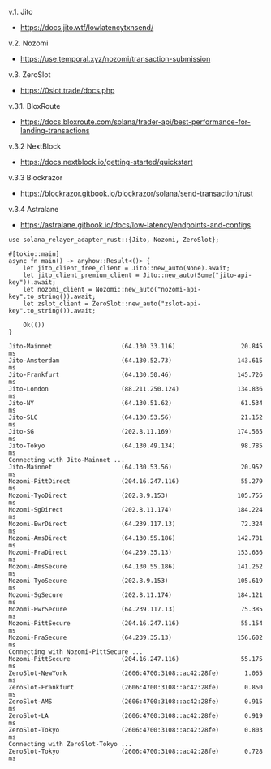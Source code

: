 v.1. Jito
- https://docs.jito.wtf/lowlatencytxnsend/

v.2. Nozomi
- https://use.temporal.xyz/nozomi/transaction-submission

v.3. ZeroSlot
- https://0slot.trade/docs.php

v.3.1. BloxRoute
- https://docs.bloxroute.com/solana/trader-api/best-performance-for-landing-transactions

v.3.2 NextBlock
- https://docs.nextblock.io/getting-started/quickstart

v.3.3 Blockrazor
- https://blockrazor.gitbook.io/blockrazor/solana/send-transaction/rust

v.3.4 Astralane
- https://astralane.gitbook.io/docs/low-latency/endpoints-and-configs


```
use solana_relayer_adapter_rust::{Jito, Nozomi, ZeroSlot};

#[tokio::main]
async fn main() -> anyhow::Result<()> {
    let jito_client_free_client = Jito::new_auto(None).await;
    let jito_client_premium_client = Jito::new_auto(Some("jito-api-key")).await;
    let nozomi_client = Nozomi::new_auto("nozomi-api-key".to_string()).await;
    let zslot_client = ZeroSlot::new_auto("zslot-api-key".to_string()).await;

    Ok(())
}
```

```
Jito-Mainnet                   (64.130.33.116)                  20.845 ms
Jito-Amsterdam                 (64.130.52.73)                  143.615 ms
Jito-Frankfurt                 (64.130.50.46)                  145.726 ms
Jito-London                    (88.211.250.124)                134.836 ms
Jito-NY                        (64.130.51.62)                   61.534 ms
Jito-SLC                       (64.130.53.56)                   21.152 ms
Jito-SG                        (202.8.11.169)                  174.565 ms
Jito-Tokyo                     (64.130.49.134)                  98.785 ms
Connecting with Jito-Mainnet ...
Jito-Mainnet                   (64.130.53.56)                   20.952 ms
Nozomi-PittDirect              (204.16.247.116)                 55.279 ms
Nozomi-TyoDirect               (202.8.9.153)                   105.755 ms
Nozomi-SgDirect                (202.8.11.174)                  184.224 ms
Nozomi-EwrDirect               (64.239.117.13)                  72.324 ms
Nozomi-AmsDirect               (64.130.55.186)                 142.781 ms
Nozomi-FraDirect               (64.239.35.13)                  153.636 ms
Nozomi-AmsSecure               (64.130.55.186)                 141.262 ms
Nozomi-TyoSecure               (202.8.9.153)                   105.619 ms
Nozomi-SgSecure                (202.8.11.174)                  184.121 ms
Nozomi-EwrSecure               (64.239.117.13)                  75.385 ms
Nozomi-PittSecure              (204.16.247.116)                 55.154 ms
Nozomi-FraSecure               (64.239.35.13)                  156.602 ms
Connecting with Nozomi-PittSecure ...
Nozomi-PittSecure              (204.16.247.116)                 55.175 ms
ZeroSlot-NewYork               (2606:4700:3108::ac42:28fe)       1.065 ms
ZeroSlot-Frankfurt             (2606:4700:3108::ac42:28fe)       0.850 ms
ZeroSlot-AMS                   (2606:4700:3108::ac42:28fe)       0.915 ms
ZeroSlot-LA                    (2606:4700:3108::ac42:28fe)       0.919 ms
ZeroSlot-Tokyo                 (2606:4700:3108::ac42:28fe)       0.803 ms
Connecting with ZeroSlot-Tokyo ...
ZeroSlot-Tokyo                 (2606:4700:3108::ac42:28fe)       0.728 ms
```
